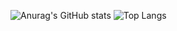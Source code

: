 
![Anurag's GitHub stats](https://github-readme-stats.vercel.app/api?username=lambdavi\&rank_icon=github) ![Top Langs](https://github-readme-stats.vercel.app/api/top-langs/?username=lambdavi)
